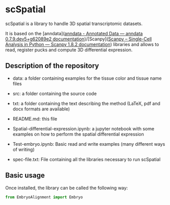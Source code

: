 # scSpatial

scSpatial is a library to handle 3D spatial transcriptomic datasets.

It is based on the [anndata]([anndata - Annotated Data &mdash; anndata 0.7.9.dev5+g62089e2 documentation](https://anndata.readthedocs.io/en/latest/))/[Scanpy]([Scanpy – Single-Cell Analysis in Python &mdash; Scanpy 1.8.2 documentation](https://scanpy.readthedocs.io/en/stable/)) libraries and allows to read, register pucks and compute 3D differential expression.

## Description of the repository

- data: a folder containing examples for the tissue color and tissue name files

- src: a folder containing the source code

- txt: a folder containing the text describing the method (LaTeX, pdf and docx formats are available)

- README.md: this file

- Spatial-differential-expression.ipynb: a jupyter notebook with some examples on how to perform the spatial differential expression

- Test-embryo.ipynb: Basic read and write examples (many different ways of writing)

- spec-file.txt: File containing all the libraries necessary to run scSpatial

## Basic usage

Once installed, the library can be called the following way:

```python
from EmbryoAlignment import Embryo
```
